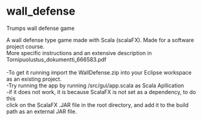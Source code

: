 # wall_defense
Trumps wall defense game 

A wall defense type game made with Scala (scalaFX). Made for a software project course.<br/>
More specific instructions and an extensive description in Tornipuolustus_dokumentti_666583.pdf<br/>
<br/>
-To get it running import the WallDefense.zip into your Eclipse workspace as an existing project.<br/>
-Try running the app by running /src/gui/app.scala as Scala Apllication<br/>
-if it does not work, it is because ScalaFX is not set as a dependency, to do this<br/>
click on the ScalaFX .JAR file in the root directory, and add it to the build path as an external JAR file. <br/>
